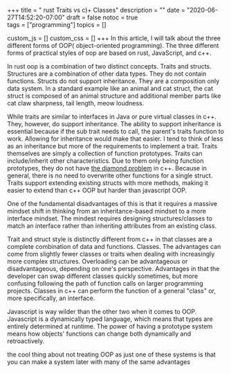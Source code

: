 +++
title = " rust Traits vs  c)+ Classes"
description = ""
date = "2020-06-27T14:52:20-07:00"
draft = false
notoc = true  
tags = ["programming"]
topics = []

custom_js = []
custom_css = []
+++
In this article, I will talk about the three different forms of OOP( object-oriented programming).
The three different forms of practical styles of oop are based on rust,  JavaScript, and c++. 

<!--more-->

In rust oop is a combination of two distinct concepts.  Traits and structs.
Structures are a combination of other data types. They do not contain functions. 
Structs do not support inheritance. They are a composition only data system. 
In a standard example like an animal and cat struct, the cat struct is composed of an animal structure and additional member parts like cat claw sharpness, tail length, meow loudness. 

 While traits are similar to interfaces in Java or pure virtual classes in 
c++. They, however, do support inheritance. The ability to support inheritance is essential because if the sub trait needs to call, the parent's traits function to work.
Allowing for inheritance would make that easier. I tend to think of less as an inheritance but more of the requirements to implement a trait. 
Traits themselves are simply a collection of function prototypes. Traits can include/inherit other characteristics. 
Due to them only being function prototypes, they do not have [the diamond problem] in c++.
Because in general,  there is no need to overwrite other functions for a single struct.
Traits support extending existing structs with more methods, making it easier to extend than c++ OOP but harder than javascript OOP. 

One of the fundamental disadvantages of this is that it requires a massive mindset shift in thinking from an inheritance-based mindset to a more interface mindset.
The mindest requires designing structures/classes to match an interface rather than inheriting attributes from an existing class. 

Trait and struct style is distinctly different from c++ in that classes are a complete combination of data and functions. 
Classes. The advantages can come from slightly fewer classes or traits when dealing with increasingly more complex structures. 
Overloading can be advantageous or disadvantageous, depending on one's perspective. 
Advantages in that the developer can swap different classes quickly sometimes, but more confusing following the path of function calls on larger programming projects.
Classes in c++ can perform the function of a general "class" or, more specifically, an interface.

Javascript is way wilder than the other two when it comes to OOP.
Javascript is a dynamically typed language, which means that types are entirely determined at runtime. 
The power of having a prototype system means how objects' functions can change both dynamically and retroactively. 

the cool thing about not treating OOP as just one of these systems is that you can make a system later with many of the same advantages

[the diamond problem]: https://en.wikipedia.org/wiki/Multiple_inheritance#The_diamond_problem
